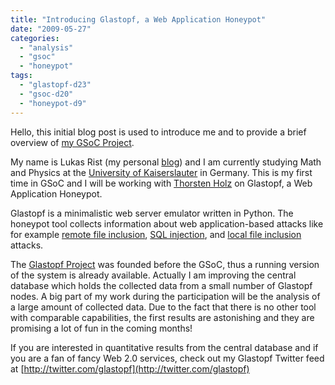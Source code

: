 ```yaml
---
title: "Introducing Glastopf, a Web Application Honeypot"
date: "2009-05-27"
categories: 
  - "analysis"
  - "gsoc"
  - "honeypot"
tags: 
  - "glastopf-d23"
  - "gsoc-d20"
  - "honeypot-d9"
---
```


Hello, this initial blog post is used to introduce me and to provide a brief overview of [my GSoC Project](/gsoc/project8 "Glastopf GSoC Project").

  

My name is Lukas Rist (my personal [blog](http://glasblog.1durch0.de/ "GlasBlog")) and I am currently studying Math and Physics at the [University of Kaiserslauter](http://www.uni-kl.de/ "TU Kaiserslautern") in Germany. This is my first time in GSoC and I will be working with [Thorsten Holz](http://honeyblog.org/) on Glastopf, a Web Application Honeypot.

  

Glastopf is a minimalistic web server emulator written in Python. The honeypot tool collects information about web application-based attacks like for example [remote file inclusion](http://en.wikipedia.org/wiki/Remote_File_Inclusion "RFI"), [SQL injection](http://en.wikipedia.org/wiki/Sql_injection "SQL Injection"), and [local file inclusion](http://en.wikipedia.org/wiki/Code_injection#Include_File_Injection "LFI") attacks.  
  
  
  
The [Glastopf Project](http://trac.1durch0.de/trac/ "Glastopf Trac") was founded before the GSoC, thus a running version of the system is already available. Actually I am improving the central database which holds the collected data from a small number of Glastopf nodes. A big part of my work during the participation will be the analysis of a large amount of collected data. Due to the fact that there is no other tool with comparable capabilities, the first results are astonishing and they are promising a lot of fun in the coming months!

  

If you are interested in quantitative results from the central database and if you are a fan of fancy Web 2.0 services, check out my Glastopf Twitter feed at [http://twitter.com/glastopf](http://twitter.com/glastopf)
